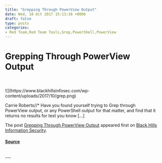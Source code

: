 ```yaml
---
title: "Grepping Through PowerView Output"
date: Wed, 18 Oct 2017 15:13:38 +0000
draft: false
type: posts
categories: 
- Red Team,Red Team Tools,Grep,PowerShell,PowerView
---
```

# Grepping Through PowerView Output

<br/>

<br/>
![](https://www.blackhillsinfosec.com/wp-content/uploads/2017/10/grep.png)

Carrie Roberts//\* Have you found yourself trying to Grep through PowerView output, or any PowerShell output for that matter, and find that it returns no results for text you know \[…\]

The post [Grepping Through PowerView Output](https://www.blackhillsinfosec.com/grepping-powerview-output/) appeared first on [Black Hills Information Security](https://www.blackhillsinfosec.com).

#### [Source](https://www.blackhillsinfosec.com/grepping-powerview-output/)

<br/>
---
